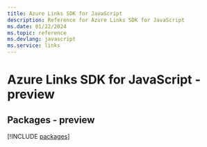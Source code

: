 ```yaml
---
title: Azure Links SDK for JavaScript
description: Reference for Azure Links SDK for JavaScript
ms.date: 01/22/2024
ms.topic: reference
ms.devlang: javascript
ms.service: links
---
```

# Azure Links SDK for JavaScript - preview
## Packages - preview
[!INCLUDE [packages](links-index.md)]